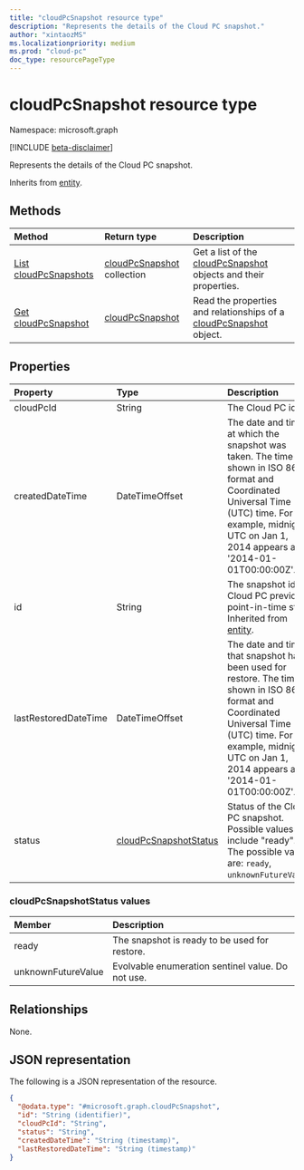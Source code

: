 ```yaml
---
title: "cloudPcSnapshot resource type"
description: "Represents the details of the Cloud PC snapshot."
author: "xintaozMS"
ms.localizationpriority: medium
ms.prod: "cloud-pc"
doc_type: resourcePageType
---
```


# cloudPcSnapshot resource type

Namespace: microsoft.graph

[!INCLUDE [beta-disclaimer](../../includes/beta-disclaimer.md)]

Represents the details of the Cloud PC snapshot.


Inherits from [entity](../resources/entity.md).

## Methods
|Method|Return type|Description|
|:---|:---|:---|
|[List cloudPcSnapshots](../api/virtualendpoint-list-snapshots.md)|[cloudPcSnapshot](../resources/cloudpcsnapshot.md) collection|Get a list of the [cloudPcSnapshot](../resources/cloudpcsnapshot.md) objects and their properties.|
|[Get cloudPcSnapshot](../api/cloudpcsnapshot-get.md)|[cloudPcSnapshot](../resources/cloudpcsnapshot.md)|Read the properties and relationships of a [cloudPcSnapshot](../resources/cloudpcsnapshot.md) object.|

## Properties
|Property|Type|Description|
|:---|:---|:---|
|cloudPcId|String|The Cloud PC id.|
|createdDateTime|DateTimeOffset|The date and time at which the snapshot was taken. The time is shown in ISO 8601 format and Coordinated Universal Time (UTC) time. For example, midnight UTC on Jan 1, 2014 appears as '2014-01-01T00:00:00Z'.|
|id|String|The snapshot id of Cloud PC previous point-in-time state. Inherited from [entity](../resources/entity.md).|
|lastRestoredDateTime|DateTimeOffset|The date and time that snapshot has been used for restore. The time is shown in ISO 8601 format and Coordinated Universal Time (UTC) time. For example, midnight UTC on Jan 1, 2014 appears as '2014-01-01T00:00:00Z'.|
|status|[cloudPcSnapshotStatus](#cloudpcsnapshotstatus-values)|Status of the Cloud PC snapshot. Possible values include "ready". The possible values are: `ready`, `unknownFutureValue`.|

### cloudPcSnapshotStatus values 

|Member|Description|
|:---|:---|
|ready|The snapshot is ready to be used for restore.|
|unknownFutureValue|Evolvable enumeration sentinel value. Do not use.|

## Relationships
None.

## JSON representation
The following is a JSON representation of the resource.
<!-- {
  "blockType": "resource",
  "keyProperty": "id",
  "@odata.type": "microsoft.graph.cloudPcSnapshot",
  "baseType": "microsoft.graph.entity",
  "openType": false
}
-->
``` json
{
  "@odata.type": "#microsoft.graph.cloudPcSnapshot",
  "id": "String (identifier)",
  "cloudPcId": "String",
  "status": "String",
  "createdDateTime": "String (timestamp)",
  "lastRestoredDateTime": "String (timestamp)"
}
```

